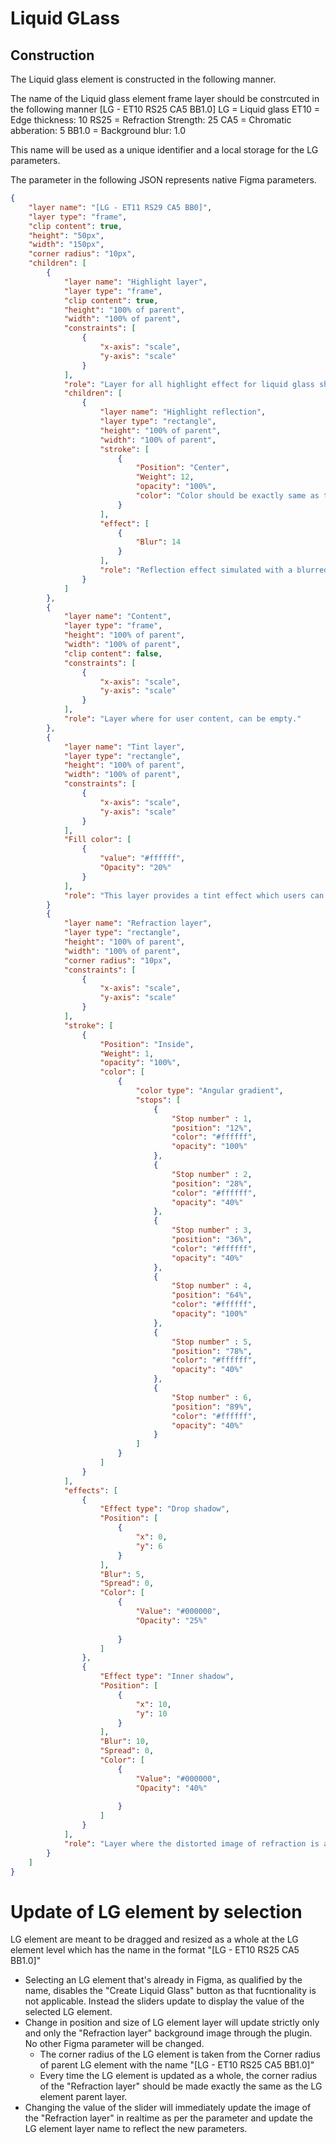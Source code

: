 # Liquid GLass

## Construction
The Liquid glass element is constructed in the following manner.

The name of the Liquid glass element frame layer should be constrcuted in the following manner
[LG - ET10 RS25 CA5 BB1.0]
LG = Liquid glass
ET10 = Edge thickness: 10
RS25 = Refraction Strength: 25
CA5 = Chromatic abberation: 5
BB1.0 = Background blur: 1.0

This name will be used as a unique identifier and a local storage for the LG parameters.

The parameter in the following JSON represents native Figma parameters.

```json
{
    "layer name": "[LG - ET11 RS29 CA5 BB0]",
    "layer type": "frame",
    "clip content": true,
    "height": "50px",
    "width": "150px",
    "corner radius": "10px",
    "children": [
        {
            "layer name": "Highlight layer",
            "layer type": "frame",
            "clip content": true,
            "height": "100% of parent",
            "width": "100% of parent",            
            "constraints": [
                {
                    "x-axis": "scale",
                    "y-axis": "scale"
                }
            ],
            "role": "Layer for all highlight effect for liquid glass should should go above user content.",
            "children": [
                {
                    "layer name": "Highlight reflection",
                    "layer type": "rectangle",
                    "height": "100% of parent",
                    "width": "100% of parent",
                    "stroke": [
                        {
                            "Position": "Center",
                            "Weight": 12,                            
                            "opacity": "100%",
                            "color": "Color should be exactly same as the stroke of Refraction layer",                                                    
                        }
                    ],
                    "effect": [
                        {
                            "Blur": 14
                        }
                    ],
                    "role": "Reflection effect simulated with a blurred layer with border"
                }
            ]
        },
        {
            "layer name": "Content",
            "layer type": "frame",
            "height": "100% of parent",
            "width": "100% of parent",
            "clip content": false,
            "constraints": [
                {
                    "x-axis": "scale",
                    "y-axis": "scale"
                }
            ],
            "role": "Layer where for user content, can be empty."
        },
        {
            "layer name": "Tint layer",
            "layer type": "rectangle",
            "height": "100% of parent",
            "width": "100% of parent",
            "constraints": [
                {
                    "x-axis": "scale",
                    "y-axis": "scale"
                }
            ],
            "Fill color": [
                {
                    "value": "#ffffff",
                    "Opacity": "20%"
                }
            ],
            "role": "This layer provides a tint effect which users can control."
        }
        {
            "layer name": "Refraction layer",
            "layer type": "rectangle",
            "height": "100% of parent",
            "width": "100% of parent",
            "corner radius": "10px",
            "constraints": [
                {
                    "x-axis": "scale",
                    "y-axis": "scale"
                }
            ],
            "stroke": [
                {
                    "Position": "Inside",
                    "Weight": 1,                            
                    "opacity": "100%",
                    "color": [
                        {
                            "color type": "Angular gradient",
                            "stops": [
                                {
                                    "Stop number" : 1,
                                    "position": "12%",
                                    "color": "#ffffff",
                                    "opacity": "100%"
                                },
                                {
                                    "Stop number" : 2,
                                    "position": "28%",
                                    "color": "#ffffff",
                                    "opacity": "40%"
                                },
                                {
                                    "Stop number" : 3,
                                    "position": "36%",
                                    "color": "#ffffff",
                                    "opacity": "40%"
                                },
                                {
                                    "Stop number" : 4,
                                    "position": "64%",
                                    "color": "#ffffff",
                                    "opacity": "100%"
                                },
                                {
                                    "Stop number" : 5,
                                    "position": "78%",
                                    "color": "#ffffff",
                                    "opacity": "40%"
                                },
                                {
                                    "Stop number" : 6,
                                    "position": "89%",
                                    "color": "#ffffff",
                                    "opacity": "40%"
                                }
                            ]
                        }
                    ]
                }
            ],
            "effects": [
                {
                    "Effect type": "Drop shadow",
                    "Position": [
                        {
                            "x": 0,
                            "y": 6
                        }
                    ],
                    "Blur": 5,
                    "Spread": 0,
                    "Color": [
                        {
                            "Value": "#000000",
                            "Opacity": "25%"
                
                        }
                    ]
                },
                {
                    "Effect type": "Inner shadow",
                    "Position": [
                        {
                            "x": 10,
                            "y": 10
                        }
                    ],
                    "Blur": 10,
                    "Spread": 0,
                    "Color": [
                        {
                            "Value": "#000000",
                            "Opacity": "40%"
                
                        }
                    ]
                }
            ],
            "role": "Layer where the distorted image of refraction is applied."
        }
    ]
}
```



# Update of LG element by selection
LG element are meant to be dragged and resized as a whole at the LG element level which has the name in the format "[LG - ET10 RS25 CA5 BB1.0]"
- Selecting an LG element that's already in Figma, as qualified by the name, disables the "Create Liquid Glass" button as that fucntionality is not applicable. Instead the sliders update to display the value of the selected LG element.
- Change in position and size of LG element layer will update strictly only and only the "Refraction layer" background image through the plugin. No other Figma parameter will be changed.
    - The corner radius of the LG element is taken from the Corner radius of parent LG element with the name "[LG - ET10 RS25 CA5 BB1.0]"
    - Every time the LG element is updated as a whole, the corner radius of the "Refraction layer" should be made exactly the same as the LG element parent layer.
- Changing the value of the slider will immediately update the image of the "Refraction layer" in realtime as per the parameter and update the LG element layer name to reflect the new parameters. 